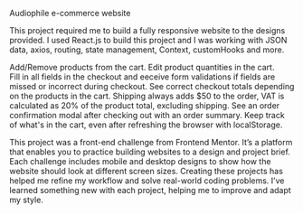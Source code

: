 Audiophile e-commerce website

This project required me to build a fully responsive website to the designs provided. I used React.js to build this project and I was working with JSON data, axios, routing, state management, Context, customHooks and more.

Add/Remove products from the cart.
Edit product quantities in the cart.  
Fill in all fields in the checkout and eeceive form validations if fields are missed or incorrect during checkout. See correct checkout totals depending on the products in the cart.
Shipping always adds $50 to the order, VAT is calculated as 20% of the product total, excluding shipping.
See an order confirmation modal after checking out with an order summary.
Keep track of what's in the cart, even after refreshing the browser with localStorage.

This project was a front-end challenge from Frontend Mentor. It’s a platform that enables you to practice building websites to a design and project brief. Each challenge includes mobile and desktop designs to show how the website should look at different screen sizes. Creating these projects has helped me refine my workflow and solve real-world coding problems. I’ve learned something new with each project, helping me to improve and adapt my style.

